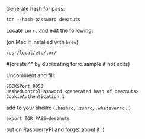 Generate hash for pass:
```
tor --hash-password deeznuts
```

Locate `torrc` and edit the following:

(on Mac if installed with `brew`)
```
/usr/local/etc/tor/
```
#(create ^^ by duplicating torrc.sample if not exits)

Uncomment and fill:
```
SOCKSPort 9050
HashedControlPassword <generated hash of deeznuts>
CookieAuthentication 1
```

add to your shellrc (`.bashrc`, `.zshrc`, `.whateverrc`...)
```
export TOR_PASS=deeznuts
```

put on RaspberryPI and forget about it :)